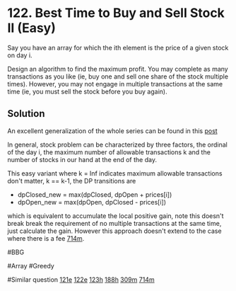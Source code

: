 # 122. Best Time to Buy and Sell Stock II (Easy)

Say you have an array for which the ith element is the price of a given stock on day i.

Design an algorithm to find the maximum profit. You may complete as many transactions as you like (ie, buy one and sell one share of the stock multiple times). However, you may not engage in multiple transactions at the same time (ie, you must sell the stock before you buy again).

## Solution
An excellent generalization of the whole series can be found in this [post](https://leetcode.com/problems/best-time-to-buy-and-sell-stock-with-transaction-fee/discuss/108870/Most-consistent-ways-of-dealing-with-the-series-of-stock-problems)

In general, stock problem can be characterized by three factors, the ordinal of the day i, the maximum number of allowable transactions k and the number of stocks in our hand at the end of the day.

This easy variant where k = Inf indicates maximum allowable transactions don't matter, k == k-1, the DP transitions are
- dpClosed_new = max(dpClosed, dpOpen + prices[i])
- dpOpen_new   = max(dpOpen, dpClosed - prices[i])

which is equivalent to accumulate the local positive gain, note this doesn't break break the requirement of no multiple transactions at the same time, just calculate the gain. However this approach doesn't extend to the case where there is a fee [714m](../p714m/README.md).

#BBG

#Array #Greedy

#Similar question
[121e](../p121e/README.md) [122e](../p122e/README.md) [123h](../p123h/README.md) [188h](../p188h/README.md) [309m](../p309m/README.md) [714m](../p714m/README.md)
